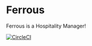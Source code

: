 # Ferrous
Ferrous is a Hospitality Manager!

[![CircleCI](https://circleci.com/gh/pulsejet/ferrous.svg?style=shield)](https://circleci.com/gh/pulsejet/ferrous)
